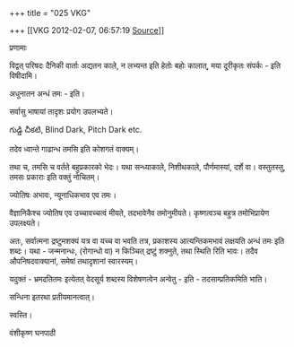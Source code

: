 +++
title = "025 VKG"

+++
[[VKG	2012-02-07, 06:57:19 [Source](https://groups.google.com/g/bvparishat/c/zS23nECkDwY)]]



प्रणामाः

विद्वत् परिषदः दैनिकी वार्ताः अद्यतन काले, न लभ्यन्त इति हेतोः बहोः कालात्, मया दूरीकृतः संपर्कः - इति विषीदामि।

अधुनातन अन्धं तमः - इति।

सर्वासु भाषायां तादृशः प्रयोग उपलभ्यते।

గుడ్డి చీకటి, Blind Dark, Pitch Dark etc.

तदेव ध्वान्ते गाढान्ध तमसि इति कोशगतं वाक्यम्।

  

तथा च, तमसि च वर्तते बहुप्रकारको भेदः। यथा सन्ध्याकाले, निशीथकाले, पौर्णमास्यां, दर्शे वा। वस्तुतस्तु, तमसः प्रकाराः इति वक्तुं नोचितम्।

ज्योतिषः अभावः, न्यूनाधिकभाव एव तमः।

  

वैज्ञानिकैश्च ज्योतिष एव उच्चावच्चत्वं मीयते, तदभावेनैव तमोनुमीयते। कृष्णत्वञ्च बहुत्र तमोभिप्रायेण उपलक्ष्यते।

अतः, सर्वात्मना द्रष्टुमशक्यं यत्र वा यच्च वा भवति तत्र, प्रकाशस्य आत्यन्तिकमभावं लक्षयति अन्धं तमः इति शब्दः। यथा - जन्मनान्धः, (रोगान्धो वा) न किञ्चित् द्रष्टुं शक्नुते, तथा स्थिति रिति भावः। तदैव औपनिषदवाक्यानां, समेषां तथादृशानां स्वारस्यम्।

  

यदुक्तं - भ्रमदतितमः इत्येतत् वेदसूर्य शब्दस्य विशेषणत्वेन अन्वेतु - इति - तदसाम्प्रतिकमिति भाति।

  

सन्धिना इतरथा प्रतीयमानत्वात्।

स्वस्ति।

वंशीकृष्ण घनपाठी

  

